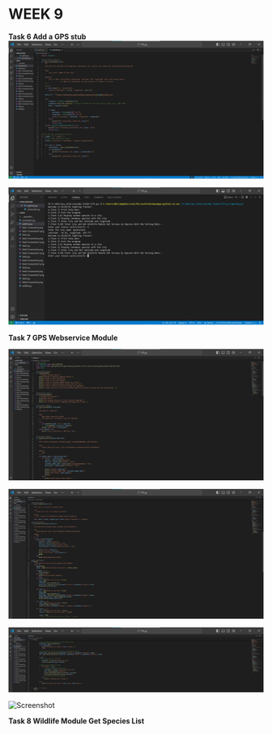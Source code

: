 # WEEK 9

**Task 6 Add a GPS stub**
![Screenshot](Images/Task6-Screenshot.png)

![Screenshot](Images/Task6-Screenshot1.png)

**Task 7 GPS Webservice Module**

![Screenshot](Images/Task7-Screenshot.png)

![Screenshot](Images/Task7-Screenshot1.png)

![Screenshot](Images/Task7-Screenshot2.png)

![Screenshot](Images/Task7-ScreenshotOutput.png)

**Task 8 Wildlife Module Get Species List**
